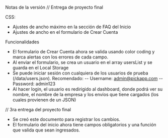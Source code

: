 Notas de la versión
// Entrega de proyecto final

CSS:
* Ajustes de ancho máximo en la sección de FAQ del Inicio
* Ajustes de ancho en el formulario de Crear Cuenta

Funcionalidades
* El formulario de Crear Cuenta ahora se valida usando color coding y marca alertas con los errores de cada campo.
* Al enviar el formulario, se crea un usuario en el array usersList y se guarda en el Local Storage
* Se puede iniciar sesión con cualquiera de los usuarios de prueba (/data/users.json). Recomendado:
-- Username: admin@pickapp.com
-- Password: admin123
* Al hacer login, el usuario es redirigido al dashboard, donde podrá ver su nombre, el nombre de la empresa y los envíos que tiene cargados (los cuales provienen de un JSON)


// 3ra entrega del proyecto final

* Se creó este documento para registrar los cambios.
* El formulario del inicio ahora tiene campos obligatorios y una función que valida que sean ingresados.
